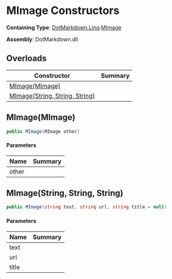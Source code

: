 # MImage Constructors

**Containing Type**: [DotMarkdown.Linq](../../README.md)\.[MImage](../README.md)

**Assembly**: DotMarkdown\.dll

## Overloads

| Constructor | Summary |
| ----------- | ------- |
| [MImage(MImage)](#DotMarkdown_Linq_MImage__ctor_DotMarkdown_Linq_MImage_) | |
| [MImage(String, String, String)](#DotMarkdown_Linq_MImage__ctor_System_String_System_String_System_String_) | |

## MImage\(MImage\)<a name="DotMarkdown_Linq_MImage__ctor_DotMarkdown_Linq_MImage_"></a>

```csharp
public MImage(MImage other)
```

#### Parameters

| Name | Summary |
| ---- | ------- |
| other | |

## MImage\(String, String, String\)<a name="DotMarkdown_Linq_MImage__ctor_System_String_System_String_System_String_"></a>

```csharp
public MImage(string text, string url, string title = null)
```

#### Parameters

| Name | Summary |
| ---- | ------- |
| text | |
| url | |
| title | |

